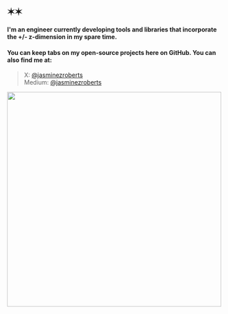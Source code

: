 ## ✶✶ 

#### I'm an engineer currently developing tools and libraries that incorporate the +/- z-dimension in my spare time. 

#### You can keep tabs on my open-source projects here on GitHub. You can also find me at:  

> X: [@jasminezroberts](https://www.twitter.com/jasminezroberts)<br/>
> Medium: [@jasminezroberts](https://www.medium.com/@jasminezroberts)

<img src="https://i.ibb.co/wNRPYCj/image.png" width="500"/>
